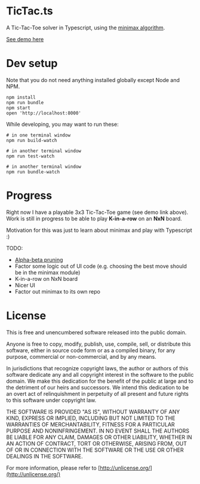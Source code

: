 # TicTac.ts

A Tic-Tac-Toe solver in Typescript, using the
[minimax algorithm](https://en.wikipedia.org/wiki/Minimax).

[See demo here](https://apeace.github.io/tictac.ts/)

# Dev setup

Note that you do not need anything installed globally except Node and NPM.

```
npm install
npm run bundle
npm start
open 'http://localhost:8000'
```

While developing, you may want to run these:

```
# in one terminal window
npm run build-watch

# in another terminal window
npm run test-watch

# in another terminal window
npm run bundle-watch
```

# Progress

Right now I have a playable 3x3 Tic-Tac-Toe game (see demo link above). Work is still
in progress to be able to play **K-in-a-row** on an **NxN** board.

Motivation for this was just to learn about minimax and play with Typescript :)

TODO:

 - [Alpha-beta pruning](https://en.wikipedia.org/wiki/Alpha%E2%80%93beta_pruning)
 - Factor some logic out of UI code (e.g. choosing the best move should be in the minimax module)
 - K-in-a-row on NxN board
 - Nicer UI
 - Factor out minimax to its own repo

# License

This is free and unencumbered software released into the public domain.

Anyone is free to copy, modify, publish, use, compile, sell, or
distribute this software, either in source code form or as a compiled
binary, for any purpose, commercial or non-commercial, and by any
means.

In jurisdictions that recognize copyright laws, the author or authors
of this software dedicate any and all copyright interest in the
software to the public domain. We make this dedication for the benefit
of the public at large and to the detriment of our heirs and
successors. We intend this dedication to be an overt act of
relinquishment in perpetuity of all present and future rights to this
software under copyright law.

THE SOFTWARE IS PROVIDED "AS IS", WITHOUT WARRANTY OF ANY KIND,
EXPRESS OR IMPLIED, INCLUDING BUT NOT LIMITED TO THE WARRANTIES OF
MERCHANTABILITY, FITNESS FOR A PARTICULAR PURPOSE AND NONINFRINGEMENT.
IN NO EVENT SHALL THE AUTHORS BE LIABLE FOR ANY CLAIM, DAMAGES OR
OTHER LIABILITY, WHETHER IN AN ACTION OF CONTRACT, TORT OR OTHERWISE,
ARISING FROM, OUT OF OR IN CONNECTION WITH THE SOFTWARE OR THE USE OR
OTHER DEALINGS IN THE SOFTWARE.

For more information, please refer to [http://unlicense.org/](http://unlicense.org/)

